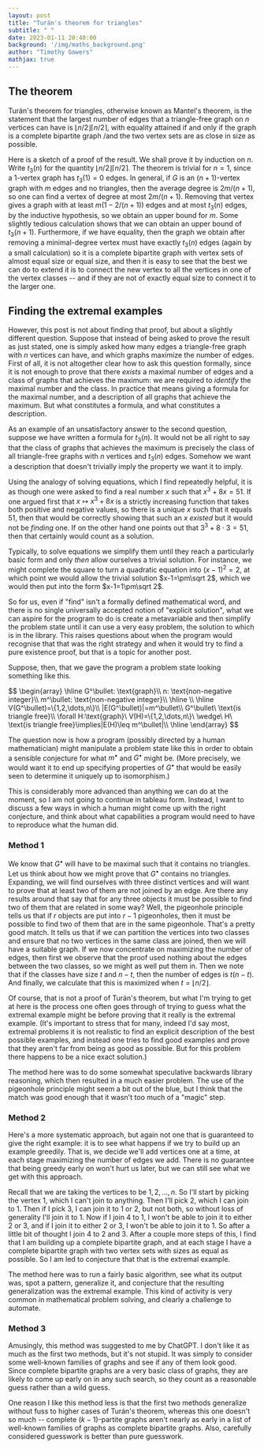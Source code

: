 ```yaml
---
layout: post
title: "Turán's theorem for triangles"
subtitle: " "
date: 2023-01-11 20:40:00
background: '/img/maths_background.png'
author: "Timothy Gowers"
mathjax: true
---
```


## The theorem

Turán's theorem for triangles, otherwise known as Mantel's theorem, is the statement that the largest number of edges that a triangle-free graph on $n$ vertices can have is $\lfloor n/2\rfloor\lceil n/2\rceil$, with equality attained if and only if the graph is a complete bipartite graph /and the two vertex sets are as close in size as possible.

Here is a sketch of a proof of the result. We shall prove it by induction on $n$. Write $t_3(n)$ for the quantity $\lfloor n/2\rfloor\lceil n/2\rceil$. The theorem is trivial for $n=1$, since a 1-vertex graph has $t_3(1)=0$ edges. In general, if $G$ is an $(n+1)$-vertex graph with $m$ edges and no triangles, then the average degree is $2m/(n+1)$, so one can find a vertex of degree at most $2m/(n+1)$. Removing that vertex gives a graph with at least $m(1-2/(n+1))$ edges and at most $t_3(n)$ edges, by the inductive hypothesis, so we obtain an upper bound for $m$. Some slightly tedious calculation shows that we can obtain an upper bound of $t_3(n+1)$. Furthermore, if we have equality, then the graph we obtain after removing a minimal-degree vertex must have exactly $t_3(n)$ edges (again by a small calculation) so it is a complete bipartite graph with vertex sets of almost equal size or equal size, and then it is easy to see that the best we can do to extend it is to connect the new vertex to all the vertices in one of the vertex classes -- and if they are not of exactly equal size to connect it to the larger one. 

## Finding the extremal examples

However, this post is not about finding that proof, but about a slightly different question. Suppose that instead of being asked to prove the result as just stated, one is simply asked how many edges a triangle-free graph with $n$ vertices can have, and which graphs maximize the number of edges. First of all, it is not altogether clear how to ask this question formally, since it is not enough to prove that there *exists* a maximal number of edges and a class of graphs that achieves the maximum: we are required to *identify* the maximal number and the class. In practice that means giving a formula for the maximal number, and a description of all graphs that achieve the maximum. But what constitutes a formula, and what constitutes a description. 

As an example of an unsatisfactory answer to the second question, suppose we have written a formula for $t_3(n)$. It would not be all right to say that the class of graphs that achieves the maximum is precisely the class of all triangle-free graphs with $n$ vertices and $t_3(n)$ edges. Somehow we want a description that doesn't trivially imply the property we want it to imply. 

Using the analogy of solving equations, which I find repeatedly helpful, it is as though one were asked to find a real number $x$ such that $x^3+8x=51$. If one argued first that $x\mapsto x^3+8x$ is a strictly increasing function that takes both positive and negative values, so there is a unique $x$ such that it equals 51, then that would be correctly showing that such an $x$ *existed* but it would not be *finding* one. If on the other hand one points out that $3^3+8\cdot 3=51$, then that certainly would count as a solution. 

Typically, to solve equations we simplify them until they reach a particularly basic form and only *then* allow ourselves a trivial solution. For instance, we might complete the square to turn a quadratic equation into $(x-1)^2=2$, at which point we would allow the trivial solution $x-1=\pm\sqrt 2$, which we would then put into the form $x-1=1\pm\sqrt 2$. 

So for us, even if "find" isn't a formally defined mathematical word, and there is no single universally accepted notion of "explicit solution", what we can aspire for the program to do is create a metavariable and then simplify the problem state until it can use a very easy problem, the solution to which is in the library. This raises questions about when the program would recognise that that was the right strategy and when it would try to find a pure existence proof, but that is a topic for another post.  

Suppose, then, that we gave the program a problem state looking something like this.

<p>
  $$
  \begin{array}
  \hline
  G^\bullet: \text{graph}\\
  n: \text{non-negative integer}\\
  m^\bullet: \text{non-negative integer}\\
  \hline
  \\
  \hline
  V(G^\bullet)=\{1,2,\dots,n\}\\
  |E(G^\bullet)|=m^\bullet\\
  G^\bullet\ \text{is triangle free}\\
  \forall H:\text{graph}\ V(H)=\{1,2,\dots,n\}\ \wedge\ H\ \text{is triangle free}\implies|E(H)\leq m^\bullet|\\
  \hline
  \end{array}
  $$
</p>

The question now is how a program (possibly directed by a human mathematician) might manipulate a problem state like this in order to obtain a sensible conjecture for what $m^\bullet$ and $G^\bullet$ might be. (More precisely, we would want it to end up specifying properties of $G^\bullet$ that would be easily seen to determine it uniquely up to isomorphism.)

This is considerably more advanced than anything we can do at the moment, so I am not going to continue in tableau form. Instead, I want to discuss a few ways in which a human might come up with the right conjecture, and think about what capabilities a program would need to have to reproduce what the human did.

### Method 1

We know that $G^\bullet$ will have to be maximal such that it contains no triangles. Let us think about how we might prove that $G^\bullet$ contains no triangles. Expanding, we will find ourselves with three distinct vertices and will want to prove that at least two of them are not joined by an edge. Are there any results around that say that for any three objects it must be possible to find two of them that are related in some way? Well, the pigeonhole principle tells us that if $r$ objects are put into $r-1$ pigeonholes, then it must be possible to find two of them that are in the same pigeonhole. That's a pretty good match. It tells us that if we can partition the vertices into two classes and ensure that no two vertices in the same class are joined, then we will have a suitable graph. If we now concentrate on maximizing the number of edges, then first we observe that the proof used nothing about the edges between the two classes, so we might as well put them in. Then we note that if the classes have size $t$ and $n-t$, then the number of edges is $t(n-t)$. And finally, we calculate that this is maximized when $t=\lfloor n/2\rfloor$. 

Of course, that is not a proof of Turán's theorem, but what I'm trying to get at here is the process one often goes through of trying to guess what the extremal example might be before proving that it really is the extremal example. (It's important to stress that for many, indeed I'd say most, extremal problems it is not realistic to find an explicit description of the best possible examples, and instead one tries to find good examples and prove that they aren't far from being as good as possible. But for this problem there happens to be a nice exact solution.) 

The method here was to do some somewhat speculative backwards library reasoning, which then resulted in a much easier problem. The use of the pigeonhole principle might seem a bit out of the blue, but I think that the match was good enough that it wasn't too much of a "magic" step. 

### Method 2

Here's a more systematic approach, but again not one that is guaranteed to give the right example: it is to see what happens if we try to build up an example greedily. That is, we decide we'll add vertices one at a time, at each stage maximizing the number of edges we add. There is no guarantee that being greedy early on won't hurt us later, but we can still see what we get with this approach.

Recall that we are taking the vertices to be $1,2,\dots,n$. So I'll start by picking the vertex 1, which I can't join to anything. Then I'll pick 2, which I can join to 1. Then if I pick 3, I can join it to 1 or 2, but not both, so without loss of generality I'll join it to 1. Now if I join 4 to 1, I won't be able to join it to either 2 or 3, and if I join it to either 2 or 3, I won't be able to join it to 1. So after a little bit of thought I join 4 to 2 and 3. After a couple more steps of this, I find that I am building up a complete bipartite graph, and at each stage I have a complete bipartite graph with two vertex sets with sizes as equal as possible. So I am led to conjecture that that is the extremal example. 

The method here was to run a fairly basic algorithm, see what its output was, spot a pattern, generalize it, and conjecture that the resulting generalization was the extremal example. This kind of activity is very common in mathematical problem solving, and clearly a challenge to automate. 

### Method 3 

Amusingly, this method was suggested to me by ChatGPT. I don't like it as much as the first two methods, but it's not stupid. It was simply to consider some well-known families of graphs and see if any of them look good. Since complete bipartite graphs are a very basic class of graphs, they are likely to come up early on in any such search, so they count as a reasonable guess rather than a wild guess. 

One reason I like this method less is that the first two methods generalize without fuss to higher cases of Turán's theorem, whereas this one doesn't so much -- complete $(k-1)$-partite graphs aren't nearly as early in a list of well-known families of graphs as complete bipartite graphs. Also, carefully considered guesswork is better than pure guesswork. 

